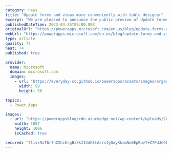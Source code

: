 ```yaml
---
category: news
title: "Update forms and views more conveniently with table designer"
excerpt: "We are pleased to announce the public preview of Update forms and views feature in table designer. With this new experience, makers can now add columns to their forms and views on the fly, instead of navigating away from their table to update their forms and views manually. This also means when working"
publishedDateTime: 2023-04-25T09:00:00Z
originalUrl: "https://powerapps.microsoft.com/en-us/blog/update-forms-and-views-more-conveniently-with-table-designer/"
webUrl: "https://powerapps.microsoft.com/en-us/blog/update-forms-and-views-more-conveniently-with-table-designer/"
type: article
quality: 72
heat: 74
published: true

provider:
  name: Microsoft
  domain: microsoft.com
  images:
    - url: "https://everyday-cc.github.io/powerapps/assets/images/organizations/microsoft.com-50x50.jpg"
      width: 50
      height: 50

topics:
  - Power Apps

images:
  - url: "https://powerappsblogscdn.azureedge.net/wp-content/uploads/2023/04/Update-forms-and-views-option-247-1.png"
    width: 1857
    height: 1006
    isCached: true

secured: "7livx9aT6r7hZXhiKrgBz3kI14dKStAzrs4yGmyKksmNo6EpRovY+Z7FdJeOE2LGYLzjPzdf31QQPf5XqGdeNr6W8c+zLf2JX4cqs/Gs5Oc6oEffN13fO9GWjgTD5ZrOOf/LfVx9KZr915UwEMhPAqJBICeBtmCBxh+yBkzrA5Bb/Q0AOXh4sZiaKD9B0sM/sce+2e+wUrlKyMY0dG/5aW19jcghiblmEiLZoGrNWHfMGRRI3CDe7E1OfG4v3LXJkt2AGTxUlD2xfCnz/+JpcDJoCc3t7dcmOyuwaM3FUJckECd38PlseX8EsDqFkqF33nptMvHRQm7kHWRKLAD5AuGeAj4Y8G7eqzZUki6q0Bg=;ud2bHkmXmnWkUwCh3aS3tg=="
---
```


